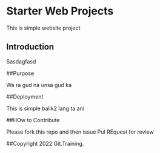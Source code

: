 # Starter Web Projects

This is simple website project

## Introduction

Sasdagfasd

##Purpose

Wa ra gud na unsa gud ka

##Deployment

This is simple balik2 lang ta ani

##HOw to Contribute

Please fork this repo and then issue Pul REquest for review

##Copyright
2022 Git.Training.